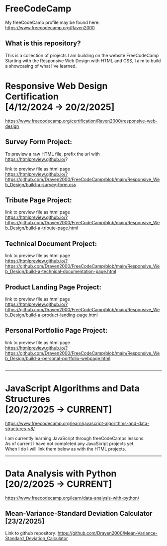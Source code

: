 # FreeCodeCamp

My freeCodeCamp profile may be found here:
https://www.freecodecamp.org/Raven2000 

What is this repository?
---
This is a collection of projects I am building on the website FreeCodeCamp<br>
Starting with the Responsive Web Design with HTML and CSS, I aim to build a showcasing of what I've learned.<br>




Responsive Web Design Certification<br>
[4/12/2024 -> 20/2/2025]
===
https://www.freecodecamp.org/certification/Raven2000/responsive-web-design


Survey Form Project: 
---
To preview a raw HTML file, prefix the url with<br>
https://htmlpreview.github.io/? 

link to preview file as html page <br>
https://htmlpreview.github.io/?https://github.com/Draven2000/FreeCodeCamp/blob/main/Responsive_Web_Design/build-a-survey-form.css


Tribute Page Project:
---
link to preview file as html page <br>
https://htmlpreview.github.io/?https://github.com/Draven2000/FreeCodeCamp/blob/main/Responsive_Web_Design/build-a-tribute-page.html


Technical Document Project:
---
link to preview file as html page <br>
https://htmlpreview.github.io/?https://github.com/Draven2000/FreeCodeCamp/blob/main/Responsive_Web_Design/build-a-technical-documentation-page.html


Product Landing Page Project:
---
link to preview file as html page <br>
https://htmlpreview.github.io/?https://github.com/Draven2000/FreeCodeCamp/blob/main/Responsive_Web_Design/build-a-product-landing-page.html

Personal Portfollio Page Project:
---
link to preview file as html page <br>
https://htmlpreview.github.io/?https://github.com/Draven2000/FreeCodeCamp/blob/main/Responsive_Web_Design/build-a-personal-portfolio-webpage.html
<br>
<br>

---
JavaScript Algorithms and Data Structures<br> 
[20/2/2025 -> CURRENT]
===
https://www.freecodecamp.org/learn/javascript-algorithms-and-data-structures-v8/

I am currently learning JavaScript through freeCodeCamps lessons.<br>
As of current I have not completed any JavaScript projects yet.<br> 
When I do I will link them below as with the HTML projects.

---
Data Analysis with Python<br> 
[20/2/2025 -> CURRENT]
===
https://www.freecodecamp.org/learn/data-analysis-with-python/

Mean-Variance-Standard Deviation Calculator 
[23/2/2025]
---
Link to github repository:
https://github.com/Draven2000/Mean-Variance-Standard_Deviation_Calculator
